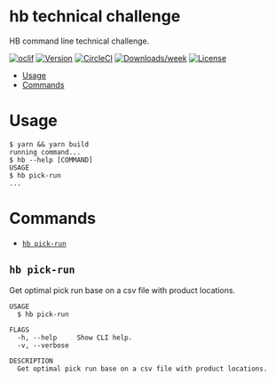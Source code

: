 hb technical challenge
=================

HB command line technical challenge. 

[![oclif](https://img.shields.io/badge/cli-oclif-brightgreen.svg)](https://oclif.io)
[![Version](https://img.shields.io/npm/v/oclif-hello-world.svg)](https://npmjs.org/package/oclif-hello-world)
[![CircleCI](https://circleci.com/gh/oclif/hello-world/tree/main.svg?style=shield)](https://circleci.com/gh/oclif/hello-world/tree/main)
[![Downloads/week](https://img.shields.io/npm/dw/oclif-hello-world.svg)](https://npmjs.org/package/oclif-hello-world)
[![License](https://img.shields.io/npm/l/oclif-hello-world.svg)](https://github.com/oclif/hello-world/blob/main/package.json)

<!-- toc -->
* [Usage](#usage)
* [Commands](#commands)
<!-- tocstop -->
# Usage
<!-- usage -->
```sh-session
$ yarn && yarn build
running command...
$ hb --help [COMMAND]
USAGE
$ hb pick-run
...
```
<!-- usagestop -->
# Commands
<!-- commands -->
* [`hb pick-run`](#hb-plugins-update)

## `hb pick-run`

Get optimal pick run base on a csv file with product locations.

```
USAGE
  $ hb pick-run

FLAGS
  -h, --help     Show CLI help.
  -v, --verbose

DESCRIPTION
  Get optimal pick run base on a csv file with product locations.
```
<!-- commandsstop -->
